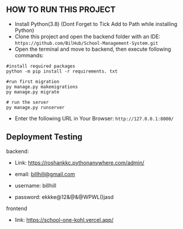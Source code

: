 ## HOW TO RUN THIS PROJECT

- Install Python(3.8) (Dont Forget to Tick Add to Path while installing Python)
- Clone this project and open the backend folder with an IDE:
  `https://github.com/BilHub/School-Management-System.git`
- Open the terminal and move to backend, then execute following commands:

```
#install required packages
python -m pip install -r requirements. txt

#run first migration
py manage.py makemigrations
py manage.py migrate

# run the server
py manage.py runserver
```

- Enter the following URL in Your Browser:
  `http://127.0.0.1:8000/`

## Deployment Testing

backend:

- Link: https://roshankkc.pythonanywhere.com/admin/

- email: billhill@gmail.com
- username: billhill
- password: ekkke@12&@&@WPWL()jasd

frontend

- link: https://school-one-kohl.vercel.app/
